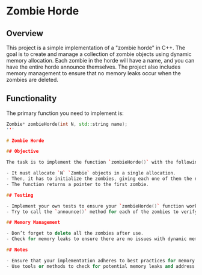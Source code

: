 # Zombie Horde

## Overview

This project is a simple implementation of a "zombie horde" in C++. The goal is to create and manage a collection of zombie objects using dynamic memory allocation. Each zombie in the horde will have a name, and you can have the entire horde announce themselves. The project also includes memory management to ensure that no memory leaks occur when the zombies are deleted.

## Functionality

The primary function you need to implement is:

```cpp
Zombie* zombieHorde(int N, std::string name);
'''

# Zombie Horde

## Objective

The task is to implement the function `zombieHorde()` with the following specifications:

- It must allocate `N` `Zombie` objects in a single allocation.
- Then, it has to initialize the zombies, giving each one of them the name passed as a parameter.
- The function returns a pointer to the first zombie.

## Testing

- Implement your own tests to ensure your `zombieHorde()` function works as expected.
- Try to call the `announce()` method for each of the zombies to verify their functionality.

## Memory Management

- Don’t forget to delete all the zombies after use.
- Check for memory leaks to ensure there are no issues with dynamic memory allocation.

## Notes

- Ensure that your implementation adheres to best practices for memory management in C++.
- Use tools or methods to check for potential memory leaks and address them appropriately.
